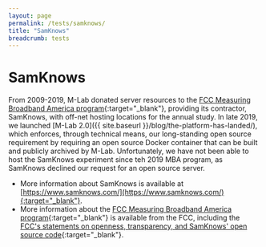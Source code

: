 ```yaml
---
layout: page
permalink: /tests/samknows/
title: "SamKnows"
breadcrumb: tests
---
```


# SamKnows

From 2009-2019, M-Lab donated server resources to the [FCC Measuring Broadband America program](https://www.fcc.gov/general/measuring-broadband-america){:target="_blank"}, providing its contractor, SamKnows, with off-net hosting locations for the annual study. In late 2019, we launched [M-Lab 2.0]({{ site.baseurl }}/blog/the-platform-has-landed/), which enforces, through technical means, our long-standing open source requirement by requiring an open source Docker container that can be built and publicly archived by M-Lab. Unfortunately, we have not been able to host the SamKnows experiment since teh 2019 MBA program, as SamKnows declined our request for an open source server.

* More information about SamKnows is available at [https://www.samknows.com/](https://www.samknows.com/){:target="_blank"}.
* More information about the [FCC Measuring Broadband America program](https://www.fcc.gov/general/measuring-broadband-america){:target="_blank"} is available from the FCC, including the [FCC's statements on openness, transparency, and SamKnows' open source code](https://www.fcc.gov/general/measuring-broadband-america-open-methodology){:target="_blank"}.
